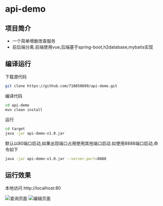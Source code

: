 # api-demo
## 项目简介
- 一个简单增删改查服务
- 前后端分离.前端使用vue,后端基于spring-boot,h2database,mybatis实现


## 编译运行
下载源代码
```bash
git clone https://github.com/710850609/api-demo.git
```

编译代码
```bash
cd api-demo
mvn clean install
```

运行
```bash
cd target
java -jar api-demo-v1.0.jar
```
默认以80端口启动,如果出现端口占用使用其他端口启动.如使用8888端口启动,命令如下
```bash
java -jar api-demo-v1.0.jar --server.port=8888
```

## 运行效果
本地访问 http://localhost:80

![查询页面](https://upload.cc/i1/2019/10/05/ynsLxB.png)
![编辑页面](https://upload.cc/i1/2019/10/05/4lTS8q.png)